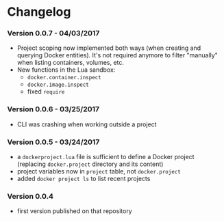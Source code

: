 # Changelog

### Version 0.0.7 - 04/03/2017

- Project scoping now implemented both ways (when creating and querying Docker entities). It's not required anymore to filter "manually" when listing containers, volumes, etc.
- New functions in the Lua sandbox:
	- `docker.container.inspect`
	- `docker.image.inspect`
	- fixed `require`

### Version 0.0.6 - 03/25/2017

- CLI was crashing when working outside a project

### Version 0.0.5 - 03/24/2017

- a `dockerproject.lua` file is sufficient to define a Docker project (replacing `docker.project` directory and its content)
- project variables now in `project` table, not `docker.project`
- added `docker project ls` to list recent projects

### Version 0.0.4

- first version published on that repository